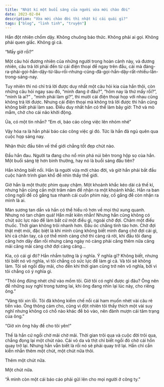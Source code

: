 ```yaml
---
title: "Nhật kí một buổi sáng của người vừa mới chào đời"
date: 2023-02-04
description: "Vừa mới chào đời thì nhật kí cái quái gì?"
tags: ["blog", "linh tinh", "truyện"]
---
```

Hắn đột nhiên chồm dậy. Không chuông báo thức. Không phải ai gọi. Không phải quen giấc. Không gì cả.

“Mấy giờ rồi?”

Một câu hỏi đương nhiên của những người trong hoàn cảnh này, và đương nhiên, câu trả lời phải đến từ cái điện thoại để ngay trên đầu, cái mà đáng-ra-phải-gọi-hắn-dậy-từ-lâu-rồi-nhưng-cũng-đã-gọi-hắn-dậy-rất-nhiều-lần-trong-sáng-nay.

Tuy nhiên thì nó chỉ trả lời được duy nhất một câu hỏi kia của hắn thôi, còn những câu hỏi ngay sau đó, “mình đang ở đâu?”, “hôm nay là thứ mấy rồi?”, “mình là ai?” , “mình phải làm gì?”, thì mười cái điện thoại họp với nhau cũng không trả lời được. Nhưng cái điện thoại mà không trả lời được thì hắn cũng không biết phải làm sao. Điều duy nhất hắn có thể làm bây giờ: Thở và mò mẫm, chờ cho cái não khởi động.

Ủa, có một tin nhắn? “Em ơi, báo cáo công việc lên nhóm nhé”

Vậy hóa ra là hắn phải báo cáo công việc gì đó. Tức là hắn đã ngủ quên qua cuộc họp sáng nay.

Nhận thức đầu tiên về thế giới chẳng tốt đẹp chút nào.

Đầu hắn đau. Người ta đang cho nổ mìn phá núi bên trong hộp sọ của hắn. Một buổi sáng tệ hơn bình thường, hay nó là buổi sáng đầu tiên?

Hắn không biết nổi. Hắn là người vừa mới chào đời, và giờ hắn phải bắt đầu cuộc hành trình gian khổ để nhìn thấy thế giới.

Giờ hắn là một thước phim quay chậm. Một khoảnh khắc kéo dài cả thế kỉ, nhưng hắn cũng cần một trăm năm để nhận ra một khoảnh khắc. Hắn ra ban công ngồi để cố gắng tua nhanh cái cuốn phim này, cố gắng để còn nhận ra mình là ai.

Màn sương tan dần và hắn có thể hiểu rõ hơn về mọi thứ xung quanh. Nhưng nó tan chậm quá! Hắn mất kiên nhẫn! Nhưng hắn cũng không có chút sức lực nào để làm bất cứ một điều gì, ngoài chờ đợi. Châm một điếu thuốc. Thời gian không trôi nhanh hơn. Đầu óc chẳng tỉnh táo hơn. Chờ đợi thật mệt mỏi, đặc biệt là khi mình cũng không biết mình đang chờ đợi cái gì, khi cả chân tay, cả cơ thể mình càng chờ thì càng rã rời, khi đầu tôi đang căng hơn dây đàn rồi nhưng càng ngày nó càng phải căng thêm nữa căng mãi căng mãi càng chờ đợi càng căng…

Kìa, có cái gì đó? Hắn nhầm tưởng là ý nghĩa. Ý nghĩa gì? Không biết, nhưng tôi biết nó vô nghĩa, vì tôi chẳng có sức lực để làm gì cả. Và tôi sẽ không làm. Tôi sẽ ngồi đây mãi, cho đến khi thời gian cũng trở nên vô nghĩa, bởi vì tôi chẳng có ý nghĩa gì.

“Thôi ông đừng nhét chữ vào mồm tôi. Giờ tôi có nghĩ được gì đâu? Ông nên để những suy nghĩ trong tương lai, khi ông đang nhìn lại lúc này, cho riêng ông.”

“Vâng tôi xin lỗi. Tôi đã không kiềm chế nổi cái ham muốn nhét vài câu rẻ tiền vào. Ông thông cảm cho, cũng vì đột nhiên tôi thấy thích một vài suy nghĩ nhưng không có chỗ nào khác để bỏ vào, nên đành mượn cái tâm trạng của ông.”

“Giờ xin ông hãy để cho tôi yên!”

Thế là hắn cứ ngồi chờ mãi chờ mãi. Thời gian trôi qua và cuộc đời trôi qua, chẳng đọng lại một chút nào. Cái vỏ da và thịt chỉ biết ngồi đó chờ cái hồn quay trở lại. Nhưng hắn vẫn biết là rồi nó sẽ phải quay trở lại. Hắn chỉ cần kiễn nhẫn thêm một chút, một chút nữa thôi.

Thêm một chút nữa.

Một chút nữa.

“À mình còn một cái báo cáo phải gửi lên cho mọi người ở công ty.”
